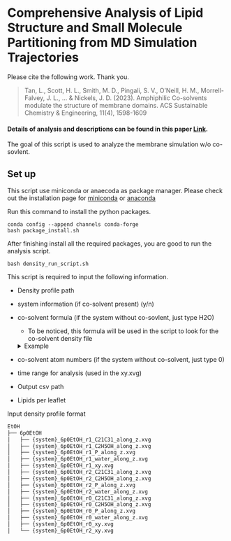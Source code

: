 # Comprehensive Analysis of Lipid Structure and Small Molecule Partitioning from MD Simulation Trajectories

Please cite the following work. Thank you.

> Tan, L., Scott, H. L., Smith, M. D., Pingali, S. V., O’Neill, H. M., Morrell-Falvey, J. L., ... & Nickels, J. D. (2023).
> Amphiphilic Co-solvents modulate the structure of membrane domains. ACS Sustainable Chemistry & Engineering, 11(4), 1598-1609

#### Details of analysis and descriptions can be found in this paper [Link](https://pubs.acs.org/doi/10.1021/acssuschemeng.2c06876).

The goal of this script is used to analyze the membrane simulation w/o co-sovlent.

## Set up

This script use miniconda or anaecoda as package manager.
Please check out the installation page for [miniconda](https://docs.anaconda.com/miniconda/miniconda-install/)
or [anaconda](https://docs.anaconda.com/anaconda/install/)

Run this command to install the python packages.

```shell
conda config --append channels conda-forge
bash package_install.sh
```

After finishing install all the required packages, you are good to run the analysis script.

```shell
bash density_run_script.sh
```

This script is required to input the following information.

- Density profile path

- system information (if co-solvent present) (y/n)

- co-solvent formula (if the system without co-sovlent, just type H2O)

  - To be noticed, this formula will be used in the script to look for the co-solvent density file

  <details>
  <summary>Example</summary>
      Butanol: C4H9OH <br>
      Ethanol: C2H5OH <br>
  </details>

- co-solvent atom numbers (if the system without co-solvent, just type 0)

- time range for analysis (used in the xy.xvg)

- Output csv path

- Lipids per leaflet

Input density profile format

```bash
EtOH
├── 6p0EtOH
│   ├── {system}_6p0EtOH_r1_C21C31_along_z.xvg
│   ├── {system}_6p0EtOH_r1_C2H5OH_along_z.xvg
│   ├── {system}_6p0EtOH_r1_P_along_z.xvg
│   ├── {system}_6p0EtOH_r1_water_along_z.xvg
│   ├── {system}_6p0EtOH_r1_xy.xvg
│   ├── {system}_6p0EtOH_r2_C21C31_along_z.xvg
│   ├── {system}_6p0EtOH_r2_C2H5OH_along_z.xvg
│   ├── {system}_6p0EtOH_r2_P_along_z.xvg
│   ├── {system}_6p0EtOH_r2_water_along_z.xvg
│   ├── {system}_6p0EtOH_r0_C21C31_along_z.xvg
│   ├── {system}_6p0EtOH_r0_C2H5OH_along_z.xvg
│   ├── {system}_6p0EtOH_r0_P_along_z.xvg
│   ├── {system}_6p0EtOH_r0_water_along_z.xvg
│   ├── {system}_6p0EtOH_r0_xy.xvg
│   └── {system}_6p0EtOH_r2_xy.xvg
```
